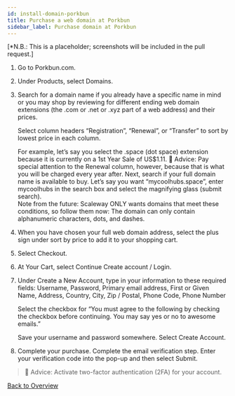 ```yaml
---
id: install-domain-porkbun
title: Purchase a web domain at Porkbun
sidebar_label: Purchase domain at Porkbun
---
```


[*N.B.: This is a placeholder; screenshots will be included in the pull request.]

1. Go to Porkbun.com.

2. Under Products, select Domains.

3. Search for a domain name if you already have a specific name in mind or you may shop by reviewing for different ending web domain extensions (the .com or .net or .xyz part of a web address) and their prices.

    Select column headers “Registration”, “Renewal”, or “Transfer” to sort by lowest price in each column.

    For example, let’s say you select the .space (dot space) extension because it is currently on a 1st Year Sale of US$1.11. 🤔 Advice: Pay special attention to the Renewal column, however, because that is what you will be charged every year after.
    Next, search if your full domain name is available to buy. Let’s say you want “mycoolhubs.space”, enter mycoolhubs in the search box and select the magnifying glass (submit search).  
    Note from the future: Scaleway ONLY wants domains that meet these conditions, so follow them now: The domain can only contain alphanumeric characters, dots, and dashes.

4. When you have chosen your full web domain address, select the plus sign under sort by price to add it to your shopping cart.

5. Select Checkout.

6. At Your Cart, select Continue Create account / Login.

7. Under Create a New Account, type in your information to these required fields:
Username, Password, Primary email address, First or Given Name, Address, Country, City, Zip / Postal, Phone Code, Phone Number

    Select the checkbox for “You must agree to the following by checking the checkbox before continuing.
You may say yes or no to awesome emails.”

    Save your username and password somewhere.
Select Create Account.

8. Complete your purchase. Complete the email verification step. Enter your verification code into the pop-up and then select Submit.

> 🤔 Advice: Activate two-factor authentication (2FA) for your account.

[Back to Overview](./install-overview.md#3-purchase-a-web-domain)
